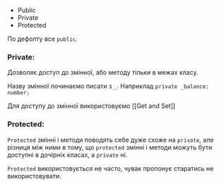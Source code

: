- Public
- Private
- Protected

По дефолту все `public`.
### Private:

Дозволяє доступ до змінної, або методу тільки в межах класу.

Назву змінної починаємо писати з `_`.
Наприклад `private _balance: number;`

Для доступу до змінної використовуємо [[Get and Set]]

### Protected:

`Protected` змінні і методи поводять себе дуже схоже на `private`, але різниця між ними в тому, що `protected` змінні і методи можуть бути доступні в дочірніх класах, а `private` ні.

`Protected` використовується не часто, чувак пропонує старатись не використовувати.
